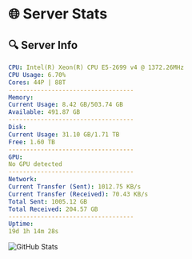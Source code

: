 # 🌐 Server Stats
## 🔍 Server Info
```yaml
CPU: Intel(R) Xeon(R) CPU E5-2699 v4 @ 1372.26MHz
CPU Usage: 6.70%
Cores: 44P | 88T
-----------------------------------
Memory:
Current Usage: 8.42 GB/503.74 GB
Available: 491.87 GB
-----------------------------------
Disk:
Current Usage: 31.10 GB/1.71 TB
Free: 1.60 TB
-----------------------------------
GPU:
No GPU detected
-----------------------------------
Network:
Current Transfer (Sent): 1012.75 KB/s
Current Transfer (Received): 70.43 KB/s
Total Sent: 1005.12 GB
Total Received: 204.57 GB
-----------------------------------
Uptime:
19d 1h 14m 28s
```
![GitHub Stats](https://img.shields.io/badge/Updated-2025-05-08_18:23:16-blue)